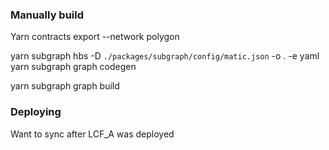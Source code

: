 
### Manually build 
 Yarn contracts export --network polygon

 yarn subgraph hbs -D `./packages/subgraph/config/matic.json` -o . -e yaml
 yarn subgraph graph codegen

 yarn subgraph graph build 


 ### Deploying 

 Want to sync after LCF_A was deployed 